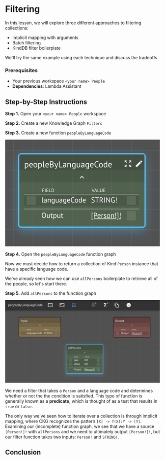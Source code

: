 # Filtering

In this lesson, we will explore three different approaches to filtering collections:

* Implicit mapping with arguments
* Batch filtering
* KindDB filter boilerplate

We'll try the same example using each technique and discuss the tradeoffs.

### Prerequisites

* Your previous workspace `<your name> People`
* **Dependencies**: Lambda Assistant

## Step-by-Step Instructions

**Step 1.** Open your `<your name> People` workspace

**Step 2.** Create a new Knowledge Graph `Filters`

**Step 3.** Create a new function `peopleByLanguageCode`

![](../../../.gitbook/assets/people-by-language-code.png)

**Step 4.** Open the `peopleByLanguageCode` function graph

Now we must decide how to return a collection of Kind `Person` instance that have a specific language code.

We've already seen how we can use `allPersons` boilerplate to retrieve all of the people, so let's start there.

**Step 5.** Add `allPersons` to the function graph

![](../../../.gitbook/assets/people-by-lc-fg-00.png)

We need a filter that takes a `Person` and a language code and determines whether or not the the condition is satisfied.  This type of function is generally known as a **predicate**, which is thought of as a test that results in `true` or `false`.

The only way we've seen how to iterate over a collection is through implicit mapping, where CKG recognizes the pattern `[X] -> f(X):Y -> [Y]`.  Examining our \(incomplete\) function graph, we see that we have a source `[Person!]!` with `allPersons` and we need to ultimately output `[Person!]!`, but our filter function takes two inputs: `Person!` and `STRING!`. 

## Conclusion



